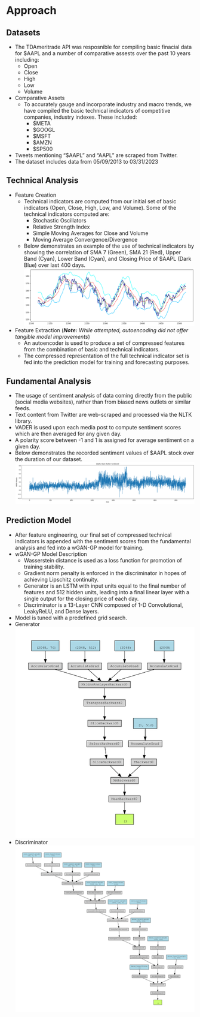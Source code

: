 # Approach
## Datasets
- The TDAmeritrade API was resposnible for compiling basic finacial data for $AAPL and a number of comparative assests over the past 10 years including:
    - Open
    - Close
    - High
    - Low
    - Volume
- Comparative Assets
    - To accurately gauge and incorporate industry and macro trends, we have compiled the basic technical indicators of competitive companies, industry indexes. These included:
        - $META
        - $GOOGL
        - $MSFT
        - $AMZN
        - $SP500
- Tweets mentioning “$AAPL” and “AAPL” are scraped from Twitter.
- The dataset includes data from 05/09/2013 to 03/31/2023

## Technical Analysis
- Feature Creation
    - Technical indicators are computed from our initial set of basic indicators (Open, Close, High, Low, and Volume). Some of the technical indicators computed are:
        - Stochastic Oscillators
        - Relative Strength Index
        - Simple Moving Averages for Close and Volume
        - Moving Average Convergence/Divergence
    - Below demonstrates an example of the use of technical indicators by showing the correlation of SMA 7 (Green), SMA 21 (Red), Upper Band (Cyan), Lower Band (Cyan), and Closing Price of $AAPL (Dark Blue) over last 400 days.
    ![Correlation of Techinical Indicators](TechnicalIndicatorCorrelation.png)
- Feature Extraction (***Note:*** *While attempted, autoencoding did not offer tangible model improvements*)
    - An autoencoder is used to produce a set of compressed features from the combination of basic and technical indicators.
    - The compressed representation of the full technical indicator set is fed into the prediction model for training and forecasting purposes.

## Fundamental Analysis
 - The usage of sentiment analysis of data coming directly from the public (social media websites), rather than from biased news outlets or similar feeds.
 - Text content from Twitter are web-scraped and processed via the NLTK library.
 - VADER is used upon each media post to compute sentiment scores which are then averaged for any given day.
 - A polarity score between -1 and 1 is assigned for average sentiment on a given day.
 - Below demonstrates the recorded sentiment values of $AAPL stock over the duration of our dataset.
 ![Sentiment Analysis Results](SentimentAnalysisResults.png)

 ## Prediction Model
 - After feature engineering, our final set of compressed technical indicators is appended with the sentiment scores from the fundamental analysis and fed into a wGAN-GP model for training.
 - wGAN-GP Model Description
    - Wasserstein distance is used as a loss function for promotion of training stability.
    - Gradient norm penalty is enforced in the discriminator in hopes of achieving Lipschitz continuity.
    - Generator is an LSTM with input units equal to the final number of features and 512 hidden units, leading into a final linear layer with a single output for the closing price of each day.
    - Discriminator is a 13-Layer CNN composed of 1-D Convolutional, LeakyReLU, and Dense layers.
- Model is tuned with a predefined grid search.
- Generator
![Generator](./3-day/visuals_withSentiment/3day_generatorArch-1.png)
- Discriminator
![Discriminator](./3-day/visuals_withSentiment/3day_discriminatorArch-1.png)





